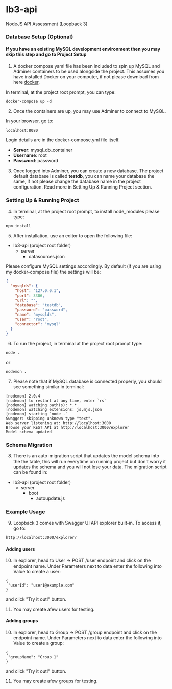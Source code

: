 # lb3-api
NodeJS API Assessment (Loopback 3)

### Database Setup (Optional)
#### If you have an existing MySQL development environment then you may skip this step and go to Project Setup
1. A docker compose yaml file has been included to spin up MySQL and Adminer containers to be used alongside the project. 
This assumes you have installed Docker on your computer, if not please download from here [docker](https://www.docker.com/).

In terminal, at the project root prompt, you can type:
```
docker-compose up -d
```
2. Once the containers are up, you may use Adminer to connect to MySQL. 

In your browser, go to:
```
localhost:8080
```
Login details are in the docker-compose.yml file itself.
- **Server**: mysql_db_container
- **Username**: root
- **Password**: password

3. Once logged into Adminer, you can create a new database. The project default database is called **testdb**, you can name your database the same, if not please change the database name in the project configuration. Read more in Setting Up & Running Project section.

### Setting Up & Running Project
4. In terminal, at the project root prompt, to install node_modules please type:
```
npm install
```

5. After installation, use an editor to open the following file:
- lb3-api (project root folder)
  - server
    - datasources.json

Please configure MySQL settings accordingly. By default (if you are using my docker-compose file) the settings will be:
```json
{
  "mysqlds": {
    "host": "127.0.0.1",
    "port": 3306,
    "url": "",
    "database": "testdb",
    "password": "password",
    "name": "mysqlds",
    "user": "root",
    "connector": "mysql"
  }
}
```

6. To run the project, in terminal at the project root prompt type:
```
node .
```
or
```
nodemon .
```

7. Please note that if MySQL database is connected properly, you should see something similar in terminal:
```
[nodemon] 2.0.4
[nodemon] to restart at any time, enter `rs`
[nodemon] watching path(s): *.*
[nodemon] watching extensions: js,mjs,json
[nodemon] starting `node .`
Swagger: skipping unknown type "text".
Web server listening at: http://localhost:3000
Browse your REST API at http://localhost:3000/explorer
Model schema updated
```

### Schema Migration
8. There is an auto-migration script that updates the model schema into the the table, this will run everytime on running project but don't worry it updates the schema and you will not lose your data. The migration script can be found in:
- lb3-api (project root folder)
  - server
    - boot
      - autoupdate.js
 
 ### Example Usage
9.  Loopback 3 comes with Swagger UI API explorer built-in. To access it, go to:
 ```
 http://localhost:3000/explorer/
 ```
 #### Adding users
 10. In explorer, head to User -> POST /user endpoint and click on the endpoint name.
Under Parameters next to data enter the following into Value to create a user:
 ```
{
  "userId": "user1@example.com"
}
 ```
 and click "Try it out!" button.
 
11. You may create afew users for testing.

 #### Adding groups
 10. In explorer, head to Group -> POST /group endpoint and click on the endpoint name.
Under Parameters next to data enter the following into Value to create a group:
 ```
{
  "groupName": "Group 1"
}
 ```
 and click "Try it out!" button.
 
11. You may create afew groups for testing.
